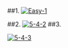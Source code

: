 ##1.
<a href="https://ibb.co/9HYyYsp"><img src="https://i.ibb.co/d4KkKGf/Easy-1.png" alt="Easy-1" border="0"></a>

##2.
<a href="https://ibb.co/25wDcYb"><img src="https://i.ibb.co/yVDwgB3/5-4-2.png" alt="5-4-2" border="0"></a>
##3.

<a href="https://ibb.co/7YYtFSG"><img src="https://i.ibb.co/YRRBGNt/5-4-3.png" alt="5-4-3" border="0"></a>



